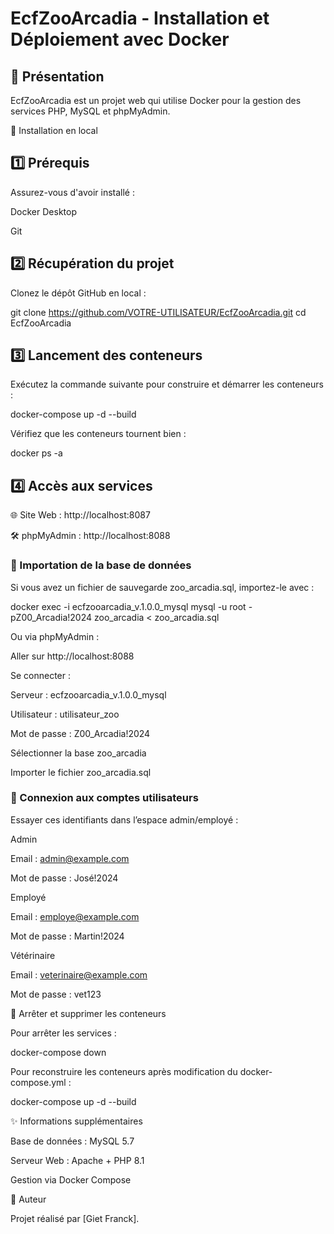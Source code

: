 # EcfZooArcadia - Installation et Déploiement avec Docker

## 📌 Présentation

EcfZooArcadia est un projet web qui utilise Docker pour la gestion des services PHP, MySQL et phpMyAdmin.

🚀 Installation en local

## 1️⃣ Prérequis

Assurez-vous d'avoir installé :

Docker Desktop

Git

## 2️⃣ Récupération du projet

Clonez le dépôt GitHub en local :

 git clone https://github.com/VOTRE-UTILISATEUR/EcfZooArcadia.git
 cd EcfZooArcadia

## 3️⃣ Lancement des conteneurs

Exécutez la commande suivante pour construire et démarrer les conteneurs :

 docker-compose up -d --build

Vérifiez que les conteneurs tournent bien :

 docker ps -a

## 4️⃣ Accès aux services

🌐 Site Web : http://localhost:8087

🛠 phpMyAdmin : http://localhost:8088

### 📂 Importation de la base de données

Si vous avez un fichier de sauvegarde zoo_arcadia.sql, importez-le avec :

docker exec -i ecfzooarcadia_v.1.0.0_mysql mysql -u root -pZ00_Arcadia!2024 zoo_arcadia < zoo_arcadia.sql

Ou via phpMyAdmin :

Aller sur http://localhost:8088

Se connecter :

Serveur : ecfzooarcadia_v.1.0.0_mysql

Utilisateur : utilisateur_zoo

Mot de passe : Z00_Arcadia!2024

Sélectionner la base zoo_arcadia

Importer le fichier zoo_arcadia.sql

### 🔑 Connexion aux comptes utilisateurs

Essayer ces identifiants dans l’espace admin/employé :

Admin

Email : admin@example.com

Mot de passe : José!2024

Employé

Email : employe@example.com

Mot de passe : Martin!2024

Vétérinaire

Email : veterinaire@example.com

Mot de passe : vet123

🛑 Arrêter et supprimer les conteneurs

Pour arrêter les services :

 docker-compose down

Pour reconstruire les conteneurs après modification du docker-compose.yml :

 docker-compose up -d --build

✨ Informations supplémentaires

Base de données : MySQL 5.7

Serveur Web : Apache + PHP 8.1

Gestion via Docker Compose

📢 Auteur

Projet réalisé par [Giet Franck].